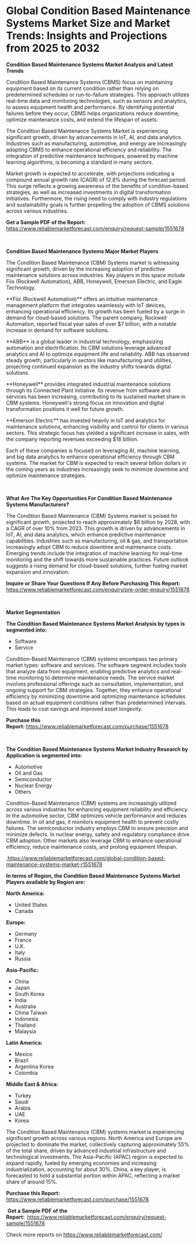 <p><h1>Global Condition Based Maintenance Systems Market Size and Market Trends: Insights and Projections from 2025 to 2032</h1></p><p><strong>Condition Based Maintenance Systems Market Analysis and Latest Trends</strong></p>
<p><p>Condition Based Maintenance Systems (CBMS) focus on maintaining equipment based on its current condition rather than relying on predetermined schedules or run-to-failure strategies. This approach utilizes real-time data and monitoring technologies, such as sensors and analytics, to assess equipment health and performance. By identifying potential failures before they occur, CBMS helps organizations reduce downtime, optimize maintenance costs, and extend the lifespan of assets.</p><p>The Condition Based Maintenance Systems Market is experiencing significant growth, driven by advancements in IoT, AI, and data analytics. Industries such as manufacturing, automotive, and energy are increasingly adopting CBMS to enhance operational efficiency and reliability. The integration of predictive maintenance techniques, powered by machine learning algorithms, is becoming a standard in many sectors.</p><p>Market growth is expected to accelerate, with projections indicating a compound annual growth rate (CAGR) of 12.8% during the forecast period. This surge reflects a growing awareness of the benefits of condition-based strategies, as well as increased investments in digital transformation initiatives. Furthermore, the rising need to comply with industry regulations and sustainability goals is further propelling the adoption of CBMS solutions across various industries.</p></p>
<p><strong>Get a Sample PDF of the Report:&nbsp;</strong> <a href="https://www.reliablemarketforecast.com/enquiry/request-sample/1551678?utm_campaign=3130&utm_medium=2&utm_source=Github&utm_content=ia&utm_term=11032025&utm_id=condition-based-maintenance-systems">https://www.reliablemarketforecast.com/enquiry/request-sample/1551678</a></p>
<p>&nbsp;</p>
<p><strong>Condition Based Maintenance Systems Major Market Players</strong></p>
<p><p>The Condition Based Maintenance (CBM) Systems market is witnessing significant growth, driven by the increasing adoption of predictive maintenance solutions across industries. Key players in this space include Fiix (Rockwell Automation), ABB, Honeywell, Emerson Electric, and Eagle Technology.</p><p>**Fiix (Rockwell Automation)** offers an intuitive maintenance management platform that integrates seamlessly with IoT devices, enhancing operational efficiency. Its growth has been fueled by a surge in demand for cloud-based solutions. The parent company, Rockwell Automation, reported fiscal year sales of over $7 billion, with a notable increase in demand for software solutions.</p><p>**ABB** is a global leader in industrial technology, emphasizing automation and electrification. Its CBM solutions leverage advanced analytics and AI to optimize equipment life and reliability. ABB has observed steady growth, particularly in sectors like manufacturing and utilities, projecting continued expansion as the industry shifts towards digital solutions.</p><p>**Honeywell** provides integrated industrial maintenance solutions through its Connected Plant initiative. Its revenue from software and services has been increasing, contributing to its sustained market share in CBM systems. Honeywell's strong focus on innovation and digital transformation positions it well for future growth.</p><p>**Emerson Electric** has invested heavily in IoT and analytics for maintenance solutions, enhancing visibility and control for clients in various sectors. This strategic focus has yielded a significant increase in sales, with the company reporting revenues exceeding $18 billion.</p><p>Each of these companies is focused on leveraging AI, machine learning, and big data analytics to enhance operational efficiency through CBM systems. The market for CBM is expected to reach several billion dollars in the coming years as industries increasingly seek to minimize downtime and optimize maintenance strategies.</p></p>
<p>&nbsp;</p>
<p><strong>What Are The Key Opportunities For Condition Based Maintenance Systems Manufacturers?</strong></p>
<p><p>The Condition Based Maintenance (CBM) Systems market is poised for significant growth, projected to reach approximately $6 billion by 2028, with a CAGR of over 10% from 2023. This growth is driven by advancements in IoT, AI, and data analytics, which enhance predictive maintenance capabilities. Industries such as manufacturing, oil & gas, and transportation increasingly adopt CBM to reduce downtime and maintenance costs. Emerging trends include the integration of machine learning for real-time monitoring and the shift towards more sustainable practices. Future outlook suggests a rising demand for cloud-based solutions, further fueling market expansion and innovation.</p></p>
<p><strong>Inquire or Share Your Questions If Any Before Purchasing This Report:</strong> <a href="https://www.reliablemarketforecast.com/enquiry/pre-order-enquiry/1551678?utm_campaign=3130&utm_medium=2&utm_source=Github&utm_content=ia&utm_term=11032025&utm_id=condition-based-maintenance-systems">https://www.reliablemarketforecast.com/enquiry/pre-order-enquiry/1551678</a></p>
<p>&nbsp;</p>
<p><strong>Market Segmentation</strong></p>
<p><strong>The Condition Based Maintenance Systems Market Analysis by types is segmented into:</strong></p>
<p><ul><li>Software</li><li>Service</li></ul></p>
<p><p>Condition-Based Maintenance (CBM) systems encompass two primary market types: software and services. The software segment includes tools that analyze data from equipment, enabling predictive analytics and real-time monitoring to determine maintenance needs. The service market involves professional offerings such as consultation, implementation, and ongoing support for CBM strategies. Together, they enhance operational efficiency by minimizing downtime and optimizing maintenance schedules based on actual equipment conditions rather than predetermined intervals. This leads to cost savings and improved asset longevity.</p></p>
<p><strong>Purchase this Report:&nbsp;</strong><a href="https://www.reliablemarketforecast.com/purchase/1551678?utm_campaign=3130&utm_medium=2&utm_source=Github&utm_content=ia&utm_term=11032025&utm_id=condition-based-maintenance-systems">https://www.reliablemarketforecast.com/purchase/1551678</a></p>
<p>&nbsp;</p>
<p><strong>The Condition Based Maintenance Systems Market Industry Research by Application is segmented into:</strong></p>
<p><ul><li>Automotive</li><li>Oil and Gas</li><li>Semiconductor</li><li>Nuclear Energy</li><li>Others</li></ul></p>
<p><p>Condition-Based Maintenance (CBM) systems are increasingly utilized across various industries for enhancing equipment reliability and efficiency. In the automotive sector, CBM optimizes vehicle performance and reduces downtime. In oil and gas, it monitors equipment health to prevent costly failures. The semiconductor industry employs CBM to ensure precision and minimize defects. In nuclear energy, safety and regulatory compliance drive CBM adoption. Other markets also leverage CBM to enhance operational efficiency, reduce maintenance costs, and prolong equipment lifespan.</p></p>
<p><a href="https://www.reliablemarketforecast.com/global-condition-based-maintenance-systems-market-r1551678?utm_campaign=3130&utm_medium=2&utm_source=Github&utm_content=ia&utm_term=11032025&utm_id=condition-based-maintenance-systems">&nbsp;https://www.reliablemarketforecast.com/global-condition-based-maintenance-systems-market-r1551678</a></p>
<p><strong>In terms of Region, the Condition Based Maintenance Systems Market Players available by Region are:</strong></p>
<p>
    <p> <strong> North America: </strong>
        <ul>
            <li>United States</li>
            <li>Canada</li>
        </ul>
        </p> 
    <p> <strong> Europe: </strong>
        <ul>
            <li>Germany</li>
            <li>France</li>
            <li>U.K.</li>
            <li>Italy</li>
            <li>Russia</li>
        </ul>
        </p> 
    <p> <strong> Asia-Pacific: </strong>
        <ul>
            <li>China</li>
            <li>Japan</li>
            <li>South Korea</li>
            <li>India</li>
            <li>Australia</li>
            <li>China Taiwan</li>
            <li>Indonesia</li>
            <li>Thailand</li>
            <li>Malaysia</li>
        </ul>
        </p> 
    <p> <strong> Latin America: </strong>
        <ul>
            <li>Mexico</li>
            <li>Brazil</li>
            <li>Argentina Korea</li>
            <li>Colombia</li>
        </ul>
        </p> 
    <p> <strong> Middle East & Africa: </strong>
        <ul>
            <li>Turkey</li>
            <li>Saudi</li>
            <li>Arabia</li>
            <li>UAE</li>
            <li>Korea</li>
        </ul>
    </p>
    </p>
<p><p>The Condition Based Maintenance (CBM) systems market is experiencing significant growth across various regions. North America and Europe are projected to dominate the market, collectively capturing approximately 55% of the total share, driven by advanced industrial infrastructure and technological investments. The Asia-Pacific (APAC) region is expected to expand rapidly, fueled by emerging economies and increasing industrialization, accounting for about 30%. China, a key player, is forecasted to hold a substantial portion within APAC, reflecting a market share of around 15%.</p></p>
<p><strong>Purchase this Report: </strong><a href="https://www.reliablemarketforecast.com/purchase/1551678?utm_campaign=3130&utm_medium=2&utm_source=Github&utm_content=ia&utm_term=11032025&utm_id=condition-based-maintenance-systems">https://www.reliablemarketforecast.com/purchase/1551678</a></p>
<p>&nbsp;<strong>Get a Sample PDF of the Report:&nbsp;&nbsp;</strong><a href="https://www.reliablemarketforecast.com/enquiry/request-sample/1551678?utm_campaign=3130&utm_medium=2&utm_source=Github&utm_content=ia&utm_term=11032025&utm_id=condition-based-maintenance-systems">https://www.reliablemarketforecast.com/enquiry/request-sample/1551678</a></p>
<p><strong></strong></p>
<p>Check more reports on <a href="https://www.reliablemarketforecast.com/?utm_campaign=3130&utm_medium=2&utm_source=Github&utm_content=ia&utm_term=11032025&utm_id=condition-based-maintenance-systems">https://www.reliablemarketforecast.com/</a></p>